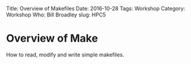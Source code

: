 Title: Overview of Makefiles
Date: 2016-10-28
Tags: Workshop
Category: Workshop
Who: Bill Broadley
slug: HPC5

# Overview of Make 

How to read, modify and write simple makefiles.


